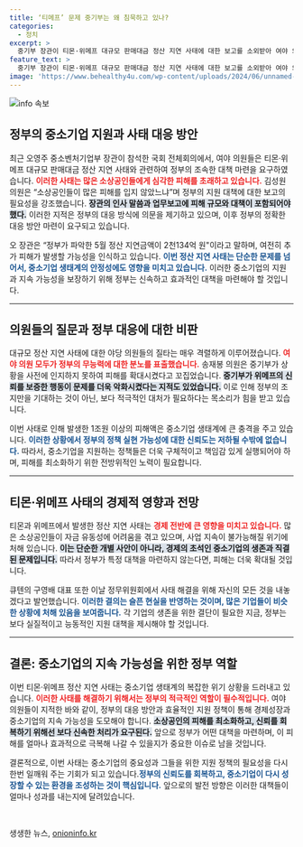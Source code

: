 ```yaml
---
title: ‘티메프’ 문제 중기부는 왜 침묵하고 있나?
categories:
  - 정치
excerpt: >
  중기부 장관이 티몬·위메프 대규모 판매대금 정산 지연 사태에 대한 보고를 소외받아 여야 의원들의 질타를 받았다. 1조원의 피해가 추산되는 상황에서 정부의 대응이 도마에 올랐다!
feature_text: >
  중기부 장관이 티몬·위메프 대규모 판매대금 정산 지연 사태에 대한 보고를 소외받아 여야 의원들의 질타를 받았다. 1조원의 피해가 추산되는 상황에서 정부의 대응이 도마에 올랐다!
image: 'https://www.behealthy4u.com/wp-content/uploads/2024/06/unnamed-file.png'
---
```


<p><img src="https://www.behealthy4u.com/wp-content/uploads/2024/06/unnamed-file.png" alt="info 속보" /></p>

<h2 data-ke-size="size26">정부의 중소기업 지원과 사태 대응 방안</h2>

<p data-ke-size="size16">최근 오영주 중소벤처기업부 장관이 참석한 국회 전체회의에서, 여야 의원들은 티몬·위메프 대규모 판매대금 정산 지연 사태와 관련하여 정부의 조속한 대책 마련을 요구하였습니다. <b><span style="color: #ee2323;">이러한 사태는 많은 소상공인들에게 심각한 피해를 초래하고 있습니다.</span></b> 김성원 의원은 “소상공인들이 많은 피해를 입지 않았느냐”며 정부의 지원 대책에 대한 보고의 필요성을 강조했습니다. <b><span style="background-color: #21538527;">장관의 인사 말씀과 업무보고에 피해 규모와 대책이 포함되어야 했다.</span></b> 이러한 지적은 정부의 대응 방식에 의문을 제기하고 있으며, 이후 정부의 정확한 대응 방안 마련이 요구되고 있습니다.</p>

<p data-ke-size="size16">오 장관은 “정부가 파악한 5월 정산 지연금액이 2천134억 원"이라고 말하며, 여전히 추가 피해가 발생할 가능성을 인식하고 있습니다. <b><span style="color: #1a5490;">이번 정산 지연 사태는 단순한 문제를 넘어서, 중소기업 생태계의 안정성에도 영향을 미치고 있습니다.</span></b> 이러한 중소기업의 지원과 지속 가능성을 보장하기 위해 정부는 신속하고 효과적인 대책을 마련해야 할 것입니다.</p>

<hr />

<h2 data-ke-size="size26">의원들의 질문과 정부 대응에 대한 비판</h2>

<p data-ke-size="size16">대규모 정산 지연 사태에 대한 야당 의원들의 질타는 매우 격렬하게 이루어졌습니다. <b><span style="color: #ee2323;">여야 의원 모두가 정부의 무능력에 대한 분노를 표출했습니다.</span></b> 송재봉 의원은 중기부가 상황을 사전에 인지하지 못하여 피해를 확대시켰다고 꼬집었습니다. <b><span style="background-color: #21538527;">중기부가 위메프의 신뢰를 보증한 행동이 문제를 더욱 악화시켰다는 지적도 있었습니다.</span></b> 이로 인해 정부의 조지만을 기대하는 것이 아닌, 보다 적극적인 대처가 필요하다는 목소리가 힘을 받고 있습니다.</p>

<p data-ke-size="size16">이번 사태로 인해 발생한 1조원 이상의 피해액은 중소기업 생태계에 큰 충격을 주고 있습니다. <b><span style="color: #1a5490;">이러한 상황에서 정부의 정책 실현 가능성에 대한 신뢰도는 저하될 수밖에 없습니다.</span></b> 따라서, 중소기업을 지원하는 정책들은 더욱 구체적이고 책임감 있게 실행되어야 하며, 피해를 최소화하기 위한 전방위적인 노력이 필요합니다.</p>

<hr />

<h2 data-ke-size="size26">티몬·위메프 사태의 경제적 영향과 전망</h2>

<p data-ke-size="size16">티몬과 위메프에서 발생한 정산 지연 사태는 <b><span style="color: #ee2323;">경제 전반에 큰 영향을 미치고 있습니다.</span></b> 많은 소상공인들이 자금 유동성에 어려움을 겪고 있으며, 사업 지속이 불가능해질 위기에 처해 있습니다. <b><span style="background-color: #21538527;">이는 단순한 개별 사안이 아니라, 경제의 초석인 중소기업의 생존과 직결된 문제입니다.</span></b> 따라서 정부가 특정 대책을 마련하지 않는다면, 피해는 더욱 확대될 것입니다.</p>

<p data-ke-size="size16">큐텐의 구영배 대표 또한 이날 정무위원회에서 사태 해결을 위해 자신의 모든 것을 내놓겠다고 발언했습니다. <b><span style="color: #1a5490;">이러한 결의는 슬픈 현실을 반영하는 것이며, 많은 기업들이 비슷한 상황에 처해 있음을 보여줍니다.</span></b> 각 기업의 생존을 위한 결단이 필요한 지금, 정부는 보다 실질적이고 능동적인 지원 대책을 제시해야 할 것입니다.</p>

<hr />

<h2 data-ke-size="size26">결론: 중소기업의 지속 가능성을 위한 정부 역할</h2>

<p data-ke-size="size16">이번 티몬·위메프 정산 지연 사태는 중소기업 생태계의 복잡한 위기 상황을 드러내고 있습니다. <b><span style="color: #ee2323;">이러한 사태를 해결하기 위해서는 정부의 적극적인 역할이 필수적입니다.</span></b> 여야 의원들이 지적한 바와 같이, 정부의 대응 방안과 효율적인 지원 정책이 통해 경제성장과 중소기업의 지속 가능성을 도모해야 합니다. <b><span style="background-color: #21538527;">소상공인의 피해를 최소화하고, 신뢰를 회복하기 위해선 보다 신속한 처리가 요구된다.</span></b> 앞으로 정부가 어떤 대책을 마련하며, 이 피해를 얼마나 효과적으로 극복해 나갈 수 있을지가 중요한 이슈로 남을 것입니다.</p>

<p data-ke-size="size16">결론적으로, 이번 사태는 중소기업의 중요성과 그들을 위한 지원 정책의 필요성을 다시 한번 일깨워 주는 기회가 되고 있습니다.<b><span style="color: #1a5490;">정부의 신뢰도를 회복하고, 중소기업이 다시 성장할 수 있는 환경을 조성하는 것이 핵심입니다.</span></b> 앞으로의 발전 방향은 이러한 대책들이 얼마나 성과를 내는지에 달려있습니다.</p>

<p data-ke-size="size16">&nbsp;</p>
생생한 뉴스, <a href="https://onioninfo.kr" rel="dofollow">onioninfo.kr</a>


